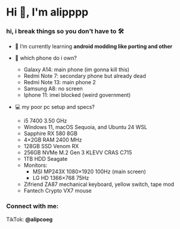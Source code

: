 <h1>Hi 👋, I'm alipppp</h1>
<h3>hi, i break things so you don’t have to 🛠️</h3>

- 🌱 I’m currently learning **android modding like porting and other**

- 📱 which phone do i own?
  - Galaxy A14: main phone (im gonna kill this) 
  - Redmi Note 7: secondary phone but already dead
  - Redmi Note 13: main phone 2
  - Samsung A8: no screen
  - Iphone 11: imei blocked (weird government)

- 💻 my poor pc setup and specs?
  - i5 7400 3.50 GHz
  - Windows 11, macOS Sequoia, and Ubuntu 24 WSL
  - Sapphire RX 580 8GB
  - 4×2GB RAM 2400 MHz
  - 128GB SSD Venom RX
  - 256GB NVMe M.2 Gen 3 KLEVV CRAS C715
  - 1TB HDD Seagate
  - Monitors:
    - MSI MP243X 1080×1920 100Hz (main screen)
    - LG HD 1366×768 75Hz
  - Zifriend ZA87 mechanical keyboard, yellow switch, tape mod
  - Fantech Crypto VX7 mouse

<h3>Connect with me:</h3>
<p>TikTok: <strong>@alipcoeg</strong></p>
